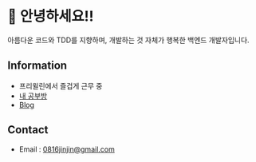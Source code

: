 # 🦑 안녕하세요!!
아름다운 코드와 TDD를 지향하며, 개발하는 것 자체가 행복한 백엔드 개발자입니다.  

## Information
- 프리윌린에서 즐겁게 근무 중
- [내 공부방](https://github.com/technical-learn-room)  
- [Blog](https://velog.io/@dhwlddjgmanf)  

## Contact
- Email : 0816jinjin@gmail.com
